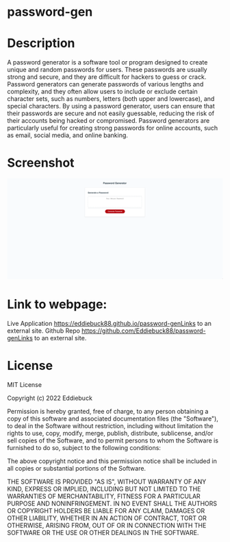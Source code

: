 # password-gen

# Description
A password generator is a software tool or program designed to create unique and random passwords for users. These passwords are usually strong and secure, and they are difficult for hackers to guess or crack. Password generators can generate passwords of various lengths and complexity, and they often allow users to include or exclude certain character sets, such as numbers, letters (both upper and lowercase), and special characters. By using a password generator, users can ensure that their passwords are secure and not easily guessable, reducing the risk of their accounts being hacked or compromised. Password generators are particularly useful for creating strong passwords for online accounts, such as email, social media, and online banking.


# Screenshot
![Alt text](img/Screenshot%202023-02-16%20at%2010.43.01%20PM.png)

# Link to webpage:
Live Application https://eddiebuck88.github.io/password-genLinks to an external site.
Github Repo https://github.com/Eddiebuck88/password-genLinks to an external site.

 
# License
MIT License

Copyright (c) 2022 Eddiebuck

Permission is hereby granted, free of charge, to any person obtaining a copy of this software and associated documentation files (the "Software"), to deal in the Software without restriction, including without limitation the rights to use, copy, modify, merge, publish, distribute, sublicense, and/or sell copies of the Software, and to permit persons to whom the Software is furnished to do so, subject to the following conditions:

The above copyright notice and this permission notice shall be included in all copies or substantial portions of the Software.

THE SOFTWARE IS PROVIDED "AS IS", WITHOUT WARRANTY OF ANY KIND, EXPRESS OR IMPLIED, INCLUDING BUT NOT LIMITED TO THE WARRANTIES OF MERCHANTABILITY, FITNESS FOR A PARTICULAR PURPOSE AND NONINFRINGEMENT. IN NO EVENT SHALL THE AUTHORS OR COPYRIGHT HOLDERS BE LIABLE FOR ANY CLAIM, DAMAGES OR OTHER LIABILITY, WHETHER IN AN ACTION OF CONTRACT, TORT OR OTHERWISE, ARISING FROM, OUT OF OR IN CONNECTION WITH THE SOFTWARE OR THE USE OR OTHER DEALINGS IN THE SOFTWARE.